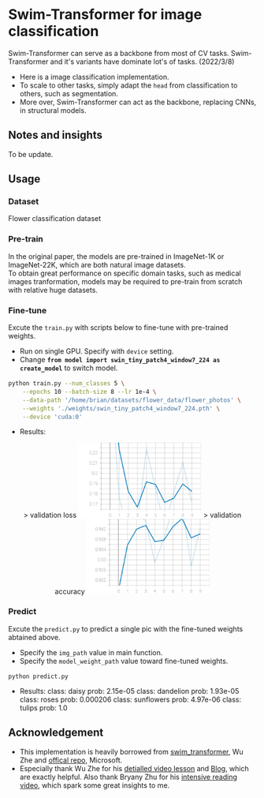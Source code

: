 # Swim-Transformer for image classification
Swim-Transformer can serve as a backbone from most of CV tasks. Swim-Transformer and it's variants have dominate lot's of tasks. (2022/3/8)
- Here is a image classification implementation.
- To scale to other tasks, simply adapt the ```head``` from classification to others, such as segmentation.
- More over, Swim-Transformer can act as the backbone, replacing CNNs, in structural models.

## Notes and insights
To be update.


## Usage
### Dataset
Flower classification dataset

### Pre-train
In the original paper, the models are pre-trained in ImageNet-1K or ImageNet-22K, which are both natural image datasets. \
To obtain great performance on specific domain tasks, such as medical images tranformation, 
models may be required to pre-train from scratch with relative huge datasets.

### Fine-tune
Excute the ```train.py``` with scripts below to fine-tune with pre-trained weights.
* Run on single GPU. Specify with ```device``` setting.
* Change **```from model import swin_tiny_patch4_window7_224 as create_model```** to switch model.
```bash
python train.py --num_classes 5 \
    --epochs 10 --batch-size 8 --lr 1e-4 \
    --data-path '/home/brian/datasets/flower_data/flower_photos' \
    --weights './weights/swin_tiny_patch4_window7_224.pth' \
    --device 'cuda:0'
```
* Results:
<p align="center">
> validation loss
<img src="./runs/val_loss.svg" width="250">
> validation accuracy
<img src="./runs/val_acc.svg" width="250">
</p>

### Predict
Excute the ```predict.py``` to predict a single pic with the fine-tuned weights abtained above.
* Specify the ```img_path``` value in main function.
* Specify the ```model_weight_path``` value toward fine-tuned weights.
```
python predict.py
```
* Results:
class: daisy        prob: 2.15e-05
class: dandelion    prob: 1.93e-05
class: roses        prob: 0.000206
class: sunflowers   prob: 4.97e-06
class: tulips       prob: 1.0


## Acknowledgement
- This implementation is heavily borrowed from [swim_transformer](https://github.com/WZMIAOMIAO/deep-learning-for-image-processing/tree/master/pytorch_classification/swin_transformer), Wu Zhe and [offical repo](https://github.com/microsoft/Swin-Transformer), Microsoft.
- Especially thank Wu Zhe for his [detialled video lesson](https://www.bilibili.com/video/BV1yg411K7Yc) and [Blog](https://blog.csdn.net/qq_37541097/article/details/121119988), which are exactly helpful. Also thank Bryany Zhu for his [intensive reading video](https://www.bilibili.com/video/BV13L4y1475U),
which spark some great insights to me.
